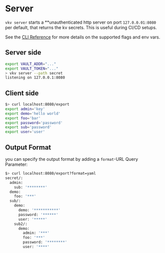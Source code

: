 # Server
`vkv server` starts a **unauthenticated http server on port `127.0.0.01:8080` per default, that returns the kv secrets. This is useful during CI/CD setups.

See the [CLI Reference](https://github.com/FalcoSuessgott/vkv/cmd/vkv_server/) for more details on the supported flags and env vars.

## Server side
```bash
export VAULT_ADDR="..."
export VAULT_TOKEN="..."
> vkv server --path secret
listening on 127.0.0.1:8080
```

## Client side
```bash
$> curl localhost:8080/export
export admin='key'
export demo='hello world'
export foo='bar'
export password='password'
export sub='password'
export user='user'
```

## Output Format
you can specify the output format by adding a `format`-URL Query Parameter:

```bash
$> curl localhost:8080/export?format=yaml
secret/:
  admin:
    sub: '********'
  demo:
    foo: '***'
  sub/:
    demo:
      demo: '***********'
      password: '******'
      user: '*****'
    sub2/:
      demo:
        admin: '***'
        foo: '***'
        password: '********'
        user: '****'
```
